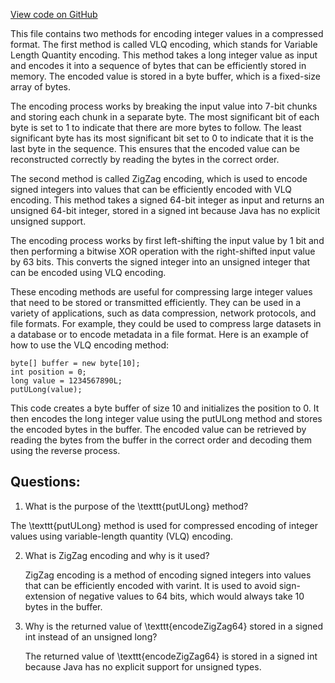 [View code on GitHub](sigmastate-interpreterhttps://github.com/ScorexFoundation/sigmastate-interpreter/docs/spec/appendix_integer_encoding.tex)

This file contains two methods for encoding integer values in a compressed format. The first method is called VLQ encoding, which stands for Variable Length Quantity encoding. This method takes a long integer value as input and encodes it into a sequence of bytes that can be efficiently stored in memory. The encoded value is stored in a byte buffer, which is a fixed-size array of bytes.

The encoding process works by breaking the input value into 7-bit chunks and storing each chunk in a separate byte. The most significant bit of each byte is set to 1 to indicate that there are more bytes to follow. The least significant byte has its most significant bit set to 0 to indicate that it is the last byte in the sequence. This ensures that the encoded value can be reconstructed correctly by reading the bytes in the correct order.

The second method is called ZigZag encoding, which is used to encode signed integers into values that can be efficiently encoded with VLQ encoding. This method takes a signed 64-bit integer as input and returns an unsigned 64-bit integer, stored in a signed int because Java has no explicit unsigned support.

The encoding process works by first left-shifting the input value by 1 bit and then performing a bitwise XOR operation with the right-shifted input value by 63 bits. This converts the signed integer into an unsigned integer that can be encoded using VLQ encoding.

These encoding methods are useful for compressing large integer values that need to be stored or transmitted efficiently. They can be used in a variety of applications, such as data compression, network protocols, and file formats. For example, they could be used to compress large datasets in a database or to encode metadata in a file format. Here is an example of how to use the VLQ encoding method:

```
byte[] buffer = new byte[10];
int position = 0;
long value = 1234567890L;
putULong(value);
```

This code creates a byte buffer of size 10 and initializes the position to 0. It then encodes the long integer value using the putULong method and stores the encoded bytes in the buffer. The encoded value can be retrieved by reading the bytes from the buffer in the correct order and decoding them using the reverse process.
## Questions: 
 1. What is the purpose of the \texttt{putULong} method?
   
   The \texttt{putULong} method is used for compressed encoding of integer values using variable-length quantity (VLQ) encoding.

2. What is ZigZag encoding and why is it used?
   
   ZigZag encoding is a method of encoding signed integers into values that can be efficiently encoded with varint. It is used to avoid sign-extension of negative values to 64 bits, which would always take 10 bytes in the buffer.

3. Why is the returned value of \texttt{encodeZigZag64} stored in a signed int instead of an unsigned long?
   
   The returned value of \texttt{encodeZigZag64} is stored in a signed int because Java has no explicit support for unsigned types.